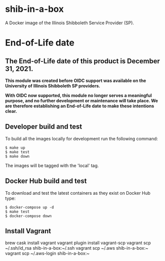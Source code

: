 # shib-in-a-box

A Docker image of the Illinois Shibboleth Service Provider (SP).

# End-of-Life date
## The End-of-Life date of this product is December 31, 2021.

**This module was created before OIDC support was available on the University of Illinois Shibboleth SP providers.**

**With OIDC now supported, this module no longer 
serves a meaningful purpose, and no further development or maintenance will take place.
We are therefore establishing an End-of-Life date to make these intentions clear.**

## Developer build and test

To build all the images locally for development run the following command:
```
$ make up
$ make test
$ make down
```

The images will be tagged with the 'local' tag.

## Docker Hub build and test

To download and test the latest containers as they exist on Docker Hub type:
```
$ docker-compose up -d
$ make test
$ docker-compose down
```

## Install Vagrant

brew cask install vagrant
vagrant plugin install vagrant-scp
vagrant scp ~/.ssh/id_rsa shib-in-a-box:~/.ssh
vagrant scp ~/.aws shib-in-a-box:~
vagrant scp ~/.aws-login shib-in-a-box:~
